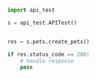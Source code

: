 <!-- Start SDK Example Usage [usage] -->
```python
import api_test

s = api_test.APITest()


res = s.pets.create_pets()

if res.status_code == 200:
    # handle response
    pass
```
<!-- End SDK Example Usage [usage] -->